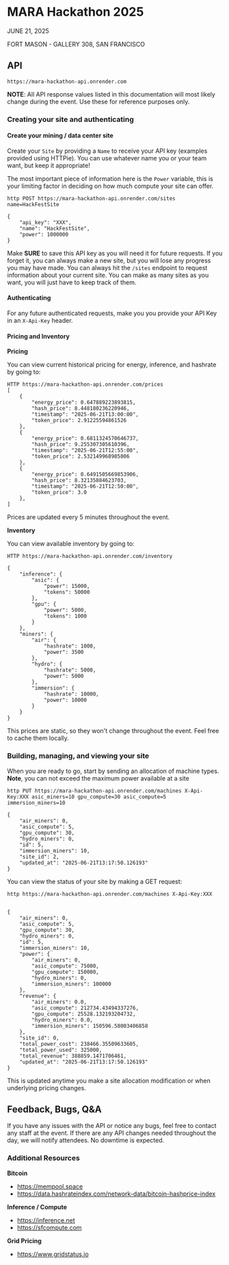 # MARA Hackathon 2025

JUNE 21, 2025

FORT MASON - GALLERY 308, SAN FRANCISCO

## API

```
https://mara-hackathon-api.onrender.com
```

**NOTE**: All API response values listed in this documentation will most likely change during the event. Use these for reference purposes only. 



### Creating your site and authenticating

#### Create your mining / data center site

Create your `Site` by providing a `Name` to receive your API key (examples provided using HTTPie). You can use whatever name you or your team want, but keep it appropriate!

The most important piece of information here is the `Power` variable, this is your limiting factor in deciding on how much compute your site can offer.

```
http POST https://mara-hackathon-api.onrender.com/sites name=HackFestSite

{
    "api_key": "XXX",
    "name": "HackFestSite",
    "power": 1000000
}
```

Make **SURE** to save this API key as you will need it for future requests. If you forget it, you can always make a new site, but you will lose any progress you may have made. You can always hit the `/sites` endpoint to request information about your current site. You can make as many sites as you want, you will just have to keep track of them.

#### Authenticating

For any future authenticated requests, make you you provide your API Key in an `X-Api-Key` header.



#### Pricing and Inventory

**Pricing**

You can view current historical pricing for energy, inference, and hashrate by going to:

```
HTTP https://mara-hackathon-api.onrender.com/prices
[
    {
        "energy_price": 0.647889223893815,
        "hash_price": 8.448180236220946,
        "timestamp": "2025-06-21T13:00:00",
        "token_price": 2.91225594861526
    },
    {
        "energy_price": 0.6811324570646737,
        "hash_price": 9.255307305610396,
        "timestamp": "2025-06-21T12:55:00",
        "token_price": 2.532149968985806
    },
    {
        "energy_price": 0.6491505669853906,
        "hash_price": 8.32135884623703,
        "timestamp": "2025-06-21T12:50:00",
        "token_price": 3.0
    },
]
```

Prices are updated every 5 minutes throughout the event.

**Inventory**

You can view available inventory by going to:

```
HTTP https://mara-hackathon-api.onrender.com/inventory

{
    "inference": {
        "asic": {
            "power": 15000,
            "tokens": 50000
        },
        "gpu": {
            "power": 5000,
            "tokens": 1000
        }
    },
    "miners": {
        "air": {
            "hashrate": 1000,
            "power": 3500
        },
        "hydro": {
            "hashrate": 5000,
            "power": 5000
        },
        "immersion": {
            "hashrate": 10000,
            "power": 10000
        }
    }
}

```

This prices are static, so they won't change throughout the event. Feel free to cache them locally.


### Building, managing, and viewing your site

When you are ready to go, start by sending an allocation of machine types. **Note**, you can not exceed the maximum power available at a site

```
http PUT https://mara-hackathon-api.onrender.com/machines X-Api-Key:XXX asic_miners=10 gpu_compute=30 asic_compute=5 immersion_miners=10

{
    "air_miners": 0,
    "asic_compute": 5,
    "gpu_compute": 30,
    "hydro_miners": 0,
    "id": 5,
    "immersion_miners": 10,
    "site_id": 2,
    "updated_at": "2025-06-21T13:17:50.126193"
}

```

You can view the status of your site by making a GET request:

```
http https://mara-hackathon-api.onrender.com/machines X-Api-Key:XXX


{
    "air_miners": 0,
    "asic_compute": 5,
    "gpu_compute": 30,
    "hydro_miners": 0,
    "id": 5,
    "immersion_miners": 10,
    "power": {
        "air_miners": 0,
        "asic_compute": 75000,
        "gpu_compute": 150000,
        "hydro_miners": 0,
        "immersion_miners": 100000
    },
    "revenue": {
        "air_miners": 0.0,
        "asic_compute": 212734.43494337276,
        "gpu_compute": 25528.132193204732,
        "hydro_miners": 0.0,
        "immersion_miners": 150596.58003406858
    },
    "site_id": 0,
    "total_power_cost": 238466.35509633605,
    "total_power_used": 325000,
    "total_revenue": 388859.1471706461,
    "updated_at": "2025-06-21T13:17:50.126193"
}

```

This is updated anytime you make a site allocation modification or when underlying pricing changes.


## Feedback, Bugs, Q&A

If you have any issues with the API or notice any bugs, feel free to contact any staff at the event. If there are any API changes needed throughout the day, we will notify attendees. No downtime is expected.


### Additional Resources

**Bitcoin**
- https://mempool.space
- https://data.hashrateindex.com/network-data/bitcoin-hashprice-index

**Inference / Compute**
- https://inference.net
- https://sfcompute.com

**Grid Pricing**
- https://www.gridstatus.io
